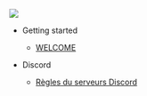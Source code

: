   ![](/_media/cover.png)





- Getting started

  - [WELCOME](README.md)


- Discord

  - [Règles du serveurs Discord](Reglement.md)